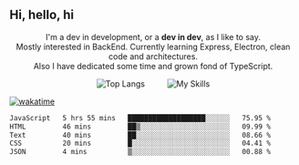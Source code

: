 ## Hi, hello, hi
<p align = "center">
I'm a dev in development, or a <strong>dev in dev</strong>, as I like to say.<br>
Mostly interested in BackEnd. Currently learning Express, Electron, clean code and architectures.<br>
Also I have dedicated some time and grown fond of TypeScript.
</p>
<p align="center">
  <img src="https://github-readme-stats.vercel.app/api/top-langs/?username=lfjade&layout=compact" alt="Top Langs" />
  &nbsp;&nbsp;&nbsp;&nbsp;&nbsp;&nbsp;&nbsp;&nbsp;
  <img src="https://skillicons.dev/icons?i=ts,js,nodejs,express,electron,html,css,mysql,github,linux,fortran,vscode,java&perline=5" alt="My Skills" />
</p>

[![wakatime](https://wakatime.com/badge/user/lfjade.svg)](https://wakatime.com/@lfjade)
<!--START_SECTION:waka-->

```txt
JavaScript   5 hrs 55 mins   ███████████████████░░░░░░   75.95 %
HTML         46 mins         ██▒░░░░░░░░░░░░░░░░░░░░░░   09.99 %
Text         40 mins         ██░░░░░░░░░░░░░░░░░░░░░░░   08.66 %
CSS          20 mins         █░░░░░░░░░░░░░░░░░░░░░░░░   04.41 %
JSON         4 mins          ▒░░░░░░░░░░░░░░░░░░░░░░░░   00.88 %
```

<!--END_SECTION:waka-->
